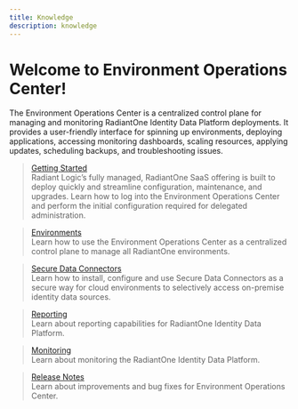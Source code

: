 ```yaml
---
title: Knowledge
description: knowledge
---
```


# Welcome to Environment Operations Center!

The Environment Operations Center is a centralized control plane for managing and monitoring RadiantOne Identity Data Platform deployments. It provides a user-friendly interface for spinning up environments, deploying applications, accessing monitoring dashboards, scaling resources, applying updates, scheduling backups, and troubleshooting issues.

<section>
  
  > [Getting Started](getting-started/overview)  
  > Radiant Logic’s fully managed, RadiantOne SaaS offering is built to deploy quickly and streamline configuration, maintenance, and upgrades. Learn how to log into the Environment Operations Center and perform the initial configuration required for delegated administration.
  
  > [Environments](environments/create-environments)  
  > Learn how to use the Environment Operations Center as a centralized control plane to manage all RadiantOne environments.

  > [Secure Data Connectors](secure-data-connector/configure-sdc)  
  > Learn how to install, configure and use Secure Data Connectors as a secure way for cloud environments to selectively access on-premise identity data sources.

  > [Reporting](reporting/reporting-overview)  
  > Learn about reporting capabilities for RadiantOne Identity Data Platform.

  > [Monitoring](monitoring/monitoring-overview)  
  > Learn about monitoring the RadiantOne Identity Data Platform.
  
  > [Release Notes](release-notes/eoc-1-0-0)  
  > Learn about improvements and bug fixes for Environment Operations Center.

</section>
